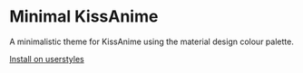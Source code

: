 # Minimal KissAnime

A minimalistic theme for KissAnime using the material design colour palette.

[Install on userstyles](https://userstyles.org/styles/106081)